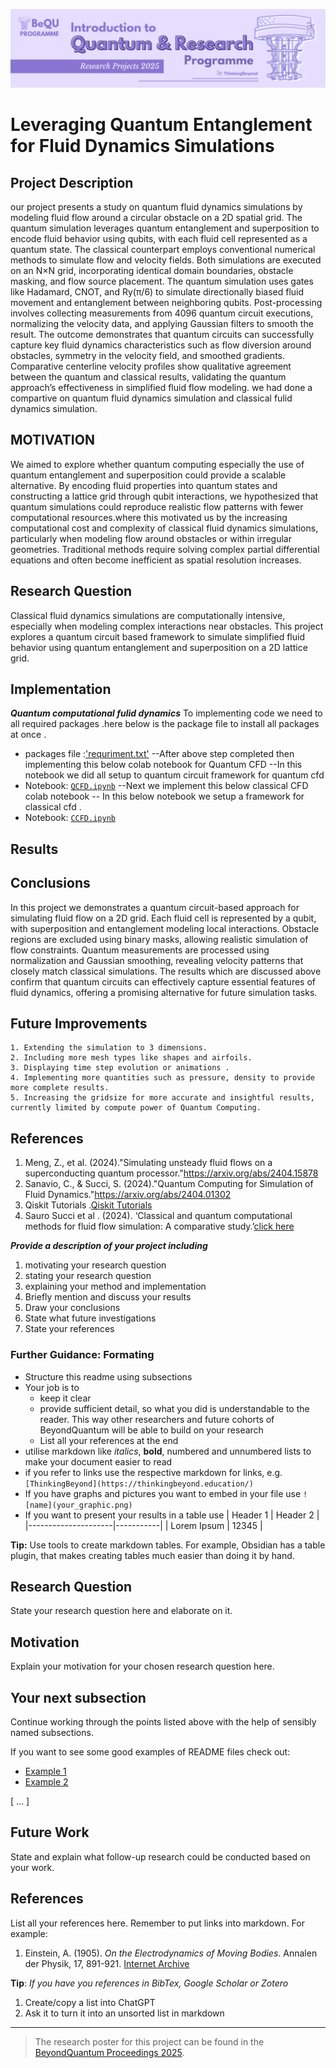 ![BeyondQuantum Banner for Research Projects](../BeyondQuantum_Banner_Research_Projects_2025.png)

# Leveraging Quantum Entanglement for Fluid Dynamics Simulations

## Project Description 
our project presents a  study on quantum fluid dynamics simulations by modeling fluid flow around a circular obstacle on a 2D spatial grid. The quantum simulation leverages quantum entanglement and superposition to encode fluid behavior using qubits, with each fluid cell represented as a quantum state. The classical counterpart employs conventional numerical methods to simulate flow and velocity fields.
Both simulations are executed on an N×N grid, incorporating identical domain boundaries, obstacle masking, and flow source placement. The quantum simulation uses gates like Hadamard, CNOT, and Ry(π/6) to simulate directionally biased fluid movement and entanglement between neighboring qubits. Post-processing involves collecting measurements from 4096 quantum circuit executions, normalizing the velocity data, and applying Gaussian filters to smooth the result.
The outcome demonstrates that quantum circuits can successfully capture key fluid dynamics characteristics such as flow diversion around obstacles, symmetry in the velocity field, and smoothed gradients. Comparative centerline velocity profiles show qualitative agreement between the quantum and classical results, validating the quantum approach’s effectiveness in simplified fluid flow modeling.
we had done a compartive on quantum fluid dynamics simulation and classical fulid dynamics simulation.

## MOTIVATION
We aimed to explore whether quantum computing especially the use of quantum entanglement and superposition could provide a scalable alternative. By encoding fluid properties into quantum states and constructing a lattice grid through qubit interactions, we hypothesized that quantum simulations could reproduce realistic flow patterns with fewer computational resources.where this motivated us by the increasing computational cost and complexity of classical fluid dynamics simulations, particularly when modeling flow around obstacles or within irregular geometries. Traditional methods require solving complex partial differential equations and often become inefficient as spatial resolution increases.

## Research Question 
Classical fluid dynamics simulations are computationally intensive, especially when modeling complex interactions near obstacles. This project explores a quantum circuit based framework to simulate simplified fluid behavior using quantum entanglement and superposition on a 2D lattice grid.

## Implementation
***Quantum computational fulid dynamics***
To implementing code we need to  all required packages .here below is the package file to install all packages at once .
- packages file :['requriment.txt']()
  --After above step completed then implementing this below colab notebook for Quantum CFD
  --In this notebook we did all setup to quantum circuit framework for quantum cfd
- Notebook: [`QCFD.ipynb`](https://github.com/ThinkingBeyond/BeyondQuantum-2025/blob/75d5e6e019b686684e43b6bcd524f2da2c5d65cf/Vamsi%20Krishna%20Charugundla%20and%20Nivaan%20Kaushal/QCFD.ipynb)
   --Next we implement this  below classical CFD colab notebook
   -- In this below notebook we setup a framework for  classical cfd .
- Notebook: [`CCFD.ipynb`](https://github.com/ThinkingBeyond/BeyondQuantum-2025/blob/75d5e6e019b686684e43b6bcd524f2da2c5d65cf/Vamsi%20Krishna%20Charugundla%20and%20Nivaan%20Kaushal/QCFD.ipynb)

## Results 


## Conclusions
In this  project we demonstrates a quantum circuit-based approach for simulating fluid flow on a 2D grid. Each fluid cell is represented by a qubit, with superposition and entanglement modeling local interactions. Obstacle regions are excluded using binary masks, allowing realistic simulation of flow constraints. Quantum measurements are processed using normalization and Gaussian smoothing, revealing velocity patterns that closely match classical simulations. The results which are discussed above confirm that quantum circuits can effectively capture essential features of fluid dynamics, offering a promising alternative for future simulation tasks.

## Future Improvements
    1. Extending the simulation to 3 dimensions.
    2. Including more mesh types like shapes and airfoils.
    3. Displaying time step evolution or animations .
    4. Implementing more quantities such as pressure, density to provide more complete results.
    5. Increasing the gridsize for more accurate and insightful results, currently limited by compute power of Quantum Computing.
    
## References
1. Meng, Z., et al. (2024)."Simulating unsteady fluid flows on a superconducting quantum processor."[https://arxiv.org/abs/2404.15878 ](https://arxiv.org/abs/2404.15878)
2. Sanavio, C., & Succi, S. (2024)."Quantum Computing for Simulation of Fluid Dynamics."[https://arxiv.org/abs/2404.01302 ](https://arxiv.org/abs/2404.01302)
3. Qiskit Tutorials .[Qiskit Tutorials ](https://qiskit.github.io/qiskit-aer/tutorials/index.html)
4. Sauro Succi et al . (2024). ‘Classical and quantum computational methods for fluid flow simulation: A comparative study.’[click here](https://www.sciencedirect.com/science/article/abs/pii/S0045793023003730)




***Provide a description of your project including*** 
1. motivating your research question
2. stating your research question
3. explaining your method and implementation
4. Briefly mention and discuss your results
5. Draw your conclusions
6. State what future investigations 
7. State your references 

### Further Guidance: Formating
- Structure this readme using subsections
- Your job is to 
    - keep it clear
    - provide sufficient detail, so what you did is understandable to the reader. This way other researchers and future cohorts of BeyondQuantum will be able to build on your research
    - List all your references at the end
- utilise markdown like *italics*, **bold**, numbered and unnumbered lists to make your document easier to read
- if you refer to links use the respective markdown for links, e.g. `[ThinkingBeyond](https://thinkingbeyond.education/)`
- If you have graphs and pictures you want to embed in your file use `![name](your_graphic.png)`
- If you want to present your results in a table use
    | Header 1            | Header 2  |
    |---------------------|-----------|
    | Lorem Ipsum         | 12345     |

**Tip:** Use tools to create markdown tables. For example, Obsidian has a table plugin, that makes creating tables much easier than doing it by hand.

## Research Question

State your research question here and elaborate on it.

## Motivation

Explain your motivation for your chosen research question here.

## Your next subsection

Continue working through the points listed above with the help of sensibly named subsections. 

If you want to see some good examples of README files check out:
- [Example 1](https://github.com/ThinkingBeyond/BeyondAI-2024/blob/main/warenya-loulia/README.md)
- [Example 2](https://github.com/ThinkingBeyond/BeyondAI-2024/blob/main/shaana-karuna/README.md)

[ ... ]

## Future Work

State and explain what follow-up research could be conducted based on your work.

## References

List all your references here. Remember to put links into markdown. For example:

1.  Einstein, A. (1905). *On the Electrodynamics of Moving Bodies*. Annalen der Physik, 17, 891-921. [Internet Archive](https://archive.org/details/einstein-1905-relativity)

**Tip**: *If you have you references in BibTex, Google Scholar or Zotero*
1. Create/copy a list into ChatGPT
2. Ask it to turn it into an unsorted list in markdown

---

> The research poster for this project can be found in the [BeyondQuantum Proceedings 2025](https://thinkingbeyond.education/beyondquantum_proceedings_2025/).

